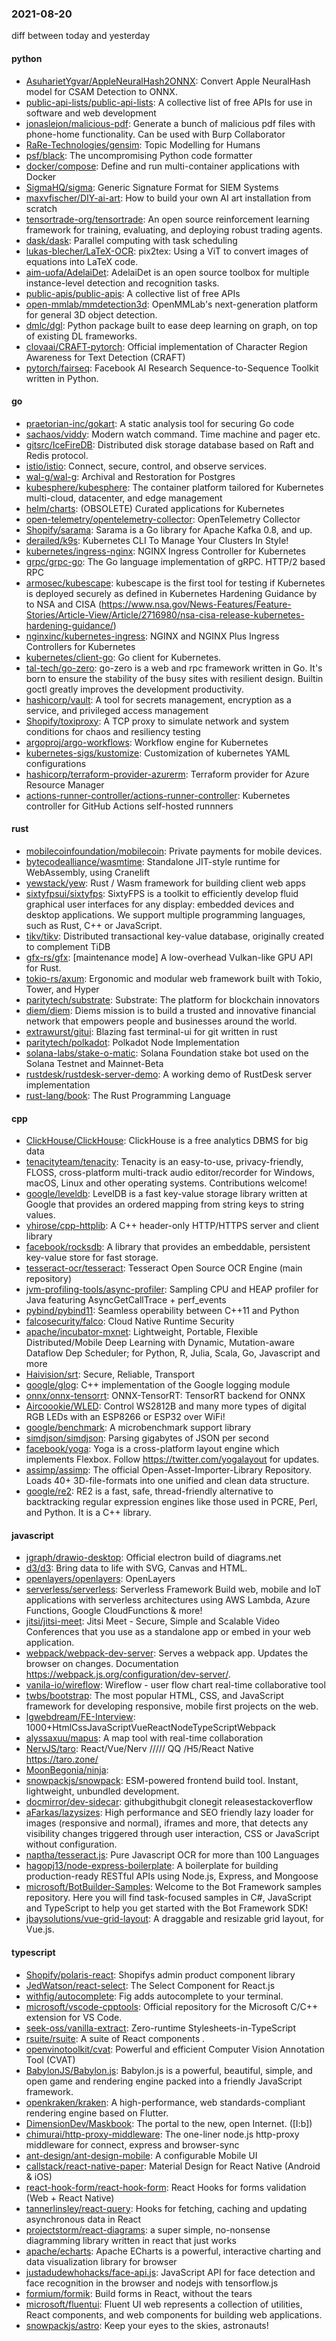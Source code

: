 ### 2021-08-20
diff between today and yesterday

#### python
* [AsuharietYgvar/AppleNeuralHash2ONNX](https://github.com/AsuharietYgvar/AppleNeuralHash2ONNX): Convert Apple NeuralHash model for CSAM Detection to ONNX.
* [public-api-lists/public-api-lists](https://github.com/public-api-lists/public-api-lists): A collective list of free APIs for use in software and web development 
* [jonaslejon/malicious-pdf](https://github.com/jonaslejon/malicious-pdf): Generate a bunch of malicious pdf files with phone-home functionality. Can be used with Burp Collaborator
* [RaRe-Technologies/gensim](https://github.com/RaRe-Technologies/gensim): Topic Modelling for Humans
* [psf/black](https://github.com/psf/black): The uncompromising Python code formatter
* [docker/compose](https://github.com/docker/compose): Define and run multi-container applications with Docker
* [SigmaHQ/sigma](https://github.com/SigmaHQ/sigma): Generic Signature Format for SIEM Systems
* [maxvfischer/DIY-ai-art](https://github.com/maxvfischer/DIY-ai-art): How to build your own AI art installation from scratch
* [tensortrade-org/tensortrade](https://github.com/tensortrade-org/tensortrade): An open source reinforcement learning framework for training, evaluating, and deploying robust trading agents.
* [dask/dask](https://github.com/dask/dask): Parallel computing with task scheduling
* [lukas-blecher/LaTeX-OCR](https://github.com/lukas-blecher/LaTeX-OCR): pix2tex: Using a ViT to convert images of equations into LaTeX code.
* [aim-uofa/AdelaiDet](https://github.com/aim-uofa/AdelaiDet): AdelaiDet is an open source toolbox for multiple instance-level detection and recognition tasks.
* [public-apis/public-apis](https://github.com/public-apis/public-apis): A collective list of free APIs
* [open-mmlab/mmdetection3d](https://github.com/open-mmlab/mmdetection3d): OpenMMLab's next-generation platform for general 3D object detection.
* [dmlc/dgl](https://github.com/dmlc/dgl): Python package built to ease deep learning on graph, on top of existing DL frameworks.
* [clovaai/CRAFT-pytorch](https://github.com/clovaai/CRAFT-pytorch): Official implementation of Character Region Awareness for Text Detection (CRAFT)
* [pytorch/fairseq](https://github.com/pytorch/fairseq): Facebook AI Research Sequence-to-Sequence Toolkit written in Python.

#### go
* [praetorian-inc/gokart](https://github.com/praetorian-inc/gokart): A static analysis tool for securing Go code
* [sachaos/viddy](https://github.com/sachaos/viddy):  Modern watch command. Time machine and pager etc.
* [gitsrc/IceFireDB](https://github.com/gitsrc/IceFireDB): Distributed disk storage database based on Raft and Redis protocol.
* [istio/istio](https://github.com/istio/istio): Connect, secure, control, and observe services.
* [wal-g/wal-g](https://github.com/wal-g/wal-g): Archival and Restoration for Postgres
* [kubesphere/kubesphere](https://github.com/kubesphere/kubesphere): The container platform tailored for Kubernetes multi-cloud, datacenter, and edge management   
* [helm/charts](https://github.com/helm/charts): (OBSOLETE) Curated applications for Kubernetes
* [open-telemetry/opentelemetry-collector](https://github.com/open-telemetry/opentelemetry-collector): OpenTelemetry Collector
* [Shopify/sarama](https://github.com/Shopify/sarama): Sarama is a Go library for Apache Kafka 0.8, and up.
* [derailed/k9s](https://github.com/derailed/k9s):  Kubernetes CLI To Manage Your Clusters In Style!
* [kubernetes/ingress-nginx](https://github.com/kubernetes/ingress-nginx): NGINX Ingress Controller for Kubernetes
* [grpc/grpc-go](https://github.com/grpc/grpc-go): The Go language implementation of gRPC. HTTP/2 based RPC
* [armosec/kubescape](https://github.com/armosec/kubescape): kubescape is the first tool for testing if Kubernetes is deployed securely as defined in Kubernetes Hardening Guidance by to NSA and CISA (https://www.nsa.gov/News-Features/Feature-Stories/Article-View/Article/2716980/nsa-cisa-release-kubernetes-hardening-guidance/)
* [nginxinc/kubernetes-ingress](https://github.com/nginxinc/kubernetes-ingress): NGINX and NGINX Plus Ingress Controllers for Kubernetes
* [kubernetes/client-go](https://github.com/kubernetes/client-go): Go client for Kubernetes.
* [tal-tech/go-zero](https://github.com/tal-tech/go-zero): go-zero is a web and rpc framework written in Go. It's born to ensure the stability of the busy sites with resilient design. Builtin goctl greatly improves the development productivity.
* [hashicorp/vault](https://github.com/hashicorp/vault): A tool for secrets management, encryption as a service, and privileged access management
* [Shopify/toxiproxy](https://github.com/Shopify/toxiproxy):   A TCP proxy to simulate network and system conditions for chaos and resiliency testing
* [argoproj/argo-workflows](https://github.com/argoproj/argo-workflows): Workflow engine for Kubernetes
* [kubernetes-sigs/kustomize](https://github.com/kubernetes-sigs/kustomize): Customization of kubernetes YAML configurations
* [hashicorp/terraform-provider-azurerm](https://github.com/hashicorp/terraform-provider-azurerm): Terraform provider for Azure Resource Manager
* [actions-runner-controller/actions-runner-controller](https://github.com/actions-runner-controller/actions-runner-controller): Kubernetes controller for GitHub Actions self-hosted runnners

#### rust
* [mobilecoinfoundation/mobilecoin](https://github.com/mobilecoinfoundation/mobilecoin): Private payments for mobile devices.
* [bytecodealliance/wasmtime](https://github.com/bytecodealliance/wasmtime): Standalone JIT-style runtime for WebAssembly, using Cranelift
* [yewstack/yew](https://github.com/yewstack/yew): Rust / Wasm framework for building client web apps
* [sixtyfpsui/sixtyfps](https://github.com/sixtyfpsui/sixtyfps): SixtyFPS is a toolkit to efficiently develop fluid graphical user interfaces for any display: embedded devices and desktop applications. We support multiple programming languages, such as Rust, C++ or JavaScript.
* [tikv/tikv](https://github.com/tikv/tikv): Distributed transactional key-value database, originally created to complement TiDB
* [gfx-rs/gfx](https://github.com/gfx-rs/gfx): [maintenance mode] A low-overhead Vulkan-like GPU API for Rust.
* [tokio-rs/axum](https://github.com/tokio-rs/axum): Ergonomic and modular web framework built with Tokio, Tower, and Hyper
* [paritytech/substrate](https://github.com/paritytech/substrate): Substrate: The platform for blockchain innovators
* [diem/diem](https://github.com/diem/diem): Diems mission is to build a trusted and innovative financial network that empowers people and businesses around the world.
* [extrawurst/gitui](https://github.com/extrawurst/gitui): Blazing  fast terminal-ui for git written in rust 
* [paritytech/polkadot](https://github.com/paritytech/polkadot): Polkadot Node Implementation
* [solana-labs/stake-o-matic](https://github.com/solana-labs/stake-o-matic): Solana Foundation stake bot used on the Solana Testnet and Mainnet-Beta
* [rustdesk/rustdesk-server-demo](https://github.com/rustdesk/rustdesk-server-demo): A working demo of RustDesk server implementation
* [rust-lang/book](https://github.com/rust-lang/book): The Rust Programming Language

#### cpp
* [ClickHouse/ClickHouse](https://github.com/ClickHouse/ClickHouse): ClickHouse is a free analytics DBMS for big data
* [tenacityteam/tenacity](https://github.com/tenacityteam/tenacity): Tenacity is an easy-to-use, privacy-friendly, FLOSS, cross-platform multi-track audio editor/recorder for Windows, macOS, Linux and other operating systems. Contributions welcome!
* [google/leveldb](https://github.com/google/leveldb): LevelDB is a fast key-value storage library written at Google that provides an ordered mapping from string keys to string values.
* [yhirose/cpp-httplib](https://github.com/yhirose/cpp-httplib): A C++ header-only HTTP/HTTPS server and client library
* [facebook/rocksdb](https://github.com/facebook/rocksdb): A library that provides an embeddable, persistent key-value store for fast storage.
* [tesseract-ocr/tesseract](https://github.com/tesseract-ocr/tesseract): Tesseract Open Source OCR Engine (main repository)
* [jvm-profiling-tools/async-profiler](https://github.com/jvm-profiling-tools/async-profiler): Sampling CPU and HEAP profiler for Java featuring AsyncGetCallTrace + perf_events
* [pybind/pybind11](https://github.com/pybind/pybind11): Seamless operability between C++11 and Python
* [falcosecurity/falco](https://github.com/falcosecurity/falco): Cloud Native Runtime Security
* [apache/incubator-mxnet](https://github.com/apache/incubator-mxnet): Lightweight, Portable, Flexible Distributed/Mobile Deep Learning with Dynamic, Mutation-aware Dataflow Dep Scheduler; for Python, R, Julia, Scala, Go, Javascript and more
* [Haivision/srt](https://github.com/Haivision/srt): Secure, Reliable, Transport
* [google/glog](https://github.com/google/glog): C++ implementation of the Google logging module
* [onnx/onnx-tensorrt](https://github.com/onnx/onnx-tensorrt): ONNX-TensorRT: TensorRT backend for ONNX
* [Aircoookie/WLED](https://github.com/Aircoookie/WLED): Control WS2812B and many more types of digital RGB LEDs with an ESP8266 or ESP32 over WiFi!
* [google/benchmark](https://github.com/google/benchmark): A microbenchmark support library
* [simdjson/simdjson](https://github.com/simdjson/simdjson): Parsing gigabytes of JSON per second
* [facebook/yoga](https://github.com/facebook/yoga): Yoga is a cross-platform layout engine which implements Flexbox. Follow https://twitter.com/yogalayout for updates.
* [assimp/assimp](https://github.com/assimp/assimp): The official Open-Asset-Importer-Library Repository. Loads 40+ 3D-file-formats into one unified and clean data structure.
* [google/re2](https://github.com/google/re2): RE2 is a fast, safe, thread-friendly alternative to backtracking regular expression engines like those used in PCRE, Perl, and Python. It is a C++ library.

#### javascript
* [jgraph/drawio-desktop](https://github.com/jgraph/drawio-desktop): Official electron build of diagrams.net
* [d3/d3](https://github.com/d3/d3): Bring data to life with SVG, Canvas and HTML. 
* [openlayers/openlayers](https://github.com/openlayers/openlayers): OpenLayers
* [serverless/serverless](https://github.com/serverless/serverless):  Serverless Framework  Build web, mobile and IoT applications with serverless architectures using AWS Lambda, Azure Functions, Google CloudFunctions & more! 
* [jitsi/jitsi-meet](https://github.com/jitsi/jitsi-meet): Jitsi Meet - Secure, Simple and Scalable Video Conferences that you use as a standalone app or embed in your web application.
* [webpack/webpack-dev-server](https://github.com/webpack/webpack-dev-server): Serves a webpack app. Updates the browser on changes. Documentation https://webpack.js.org/configuration/dev-server/.
* [vanila-io/wireflow](https://github.com/vanila-io/wireflow): Wireflow - user flow chart real-time collaborative tool
* [twbs/bootstrap](https://github.com/twbs/bootstrap): The most popular HTML, CSS, and JavaScript framework for developing responsive, mobile first projects on the web.
* [lgwebdream/FE-Interview](https://github.com/lgwebdream/FE-Interview):  1000+HtmlCssJavaScriptVueReactNodeTypeScriptWebpack
* [alyssaxuu/mapus](https://github.com/alyssaxuu/mapus): A map tool with real-time collaboration 
* [NervJS/taro](https://github.com/NervJS/taro):  React/Vue/Nerv ///// QQ /H5/React Native  https://taro.zone/
* [MoonBegonia/ninja](https://github.com/MoonBegonia/ninja): 
* [snowpackjs/snowpack](https://github.com/snowpackjs/snowpack): ESM-powered frontend build tool. Instant, lightweight, unbundled development. 
* [docmirror/dev-sidecar](https://github.com/docmirror/dev-sidecar): githubgithubgit clonegit releasestackoverflow
* [aFarkas/lazysizes](https://github.com/aFarkas/lazysizes): High performance and SEO friendly lazy loader for images (responsive and normal), iframes and more, that detects any visibility changes triggered through user interaction, CSS or JavaScript without configuration.
* [naptha/tesseract.js](https://github.com/naptha/tesseract.js): Pure Javascript OCR for more than 100 Languages 
* [hagopj13/node-express-boilerplate](https://github.com/hagopj13/node-express-boilerplate): A boilerplate for building production-ready RESTful APIs using Node.js, Express, and Mongoose
* [microsoft/BotBuilder-Samples](https://github.com/microsoft/BotBuilder-Samples): Welcome to the Bot Framework samples repository. Here you will find task-focused samples in C#, JavaScript and TypeScript to help you get started with the Bot Framework SDK!
* [jbaysolutions/vue-grid-layout](https://github.com/jbaysolutions/vue-grid-layout): A draggable and resizable grid layout, for Vue.js.

#### typescript
* [Shopify/polaris-react](https://github.com/Shopify/polaris-react): Shopifys admin product component library
* [JedWatson/react-select](https://github.com/JedWatson/react-select): The Select Component for React.js
* [withfig/autocomplete](https://github.com/withfig/autocomplete): Fig adds autocomplete to your terminal.
* [microsoft/vscode-cpptools](https://github.com/microsoft/vscode-cpptools): Official repository for the Microsoft C/C++ extension for VS Code.
* [seek-oss/vanilla-extract](https://github.com/seek-oss/vanilla-extract): Zero-runtime Stylesheets-in-TypeScript
* [rsuite/rsuite](https://github.com/rsuite/rsuite):  A suite of React components .
* [openvinotoolkit/cvat](https://github.com/openvinotoolkit/cvat): Powerful and efficient Computer Vision Annotation Tool (CVAT)
* [BabylonJS/Babylon.js](https://github.com/BabylonJS/Babylon.js): Babylon.js is a powerful, beautiful, simple, and open game and rendering engine packed into a friendly JavaScript framework.
* [openkraken/kraken](https://github.com/openkraken/kraken): A high-performance, web standards-compliant rendering engine based on Flutter.
* [DimensionDev/Maskbook](https://github.com/DimensionDev/Maskbook): The portal to the new, open Internet. ([I:b])
* [chimurai/http-proxy-middleware](https://github.com/chimurai/http-proxy-middleware):  The one-liner node.js http-proxy middleware for connect, express and browser-sync
* [ant-design/ant-design-mobile](https://github.com/ant-design/ant-design-mobile): A configurable Mobile UI
* [callstack/react-native-paper](https://github.com/callstack/react-native-paper): Material Design for React Native (Android & iOS)
* [react-hook-form/react-hook-form](https://github.com/react-hook-form/react-hook-form):  React Hooks for forms validation (Web + React Native)
* [tannerlinsley/react-query](https://github.com/tannerlinsley/react-query):  Hooks for fetching, caching and updating asynchronous data in React
* [projectstorm/react-diagrams](https://github.com/projectstorm/react-diagrams): a super simple, no-nonsense diagramming library written in react that just works
* [apache/echarts](https://github.com/apache/echarts): Apache ECharts is a powerful, interactive charting and data visualization library for browser
* [justadudewhohacks/face-api.js](https://github.com/justadudewhohacks/face-api.js): JavaScript API for face detection and face recognition in the browser and nodejs with tensorflow.js
* [formium/formik](https://github.com/formium/formik): Build forms in React, without the tears 
* [microsoft/fluentui](https://github.com/microsoft/fluentui): Fluent UI web represents a collection of utilities, React components, and web components for building web applications.
* [snowpackjs/astro](https://github.com/snowpackjs/astro):  Keep your eyes to the skies, astronauts!
